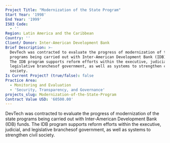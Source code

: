 ```yaml
---
Project Title: "Modernization of the State Program"
Start Year: '1998'
End Year: '1999'
ISO3 Code:
  - ''
Region: Latin America and the Caribbean
Country: ''
Client/ Donor: Inter-American Development Bank
Brief Description: >-
  DevTech was contracted to evaluate the progress of modernization of the state
  programs being carried out with Inter-American Development Bank (IDB) funds.
  The IDB program supports reform efforts within the executive, judicial, and
  legislative branchesof government, as well as systems to strengthen civil
  society.
Is Current Project? (true/false): false
Practice Area:
  - Monitoring and Evaluation
  - 'Security, Transparency, and Governance'
projects_slug: Modernization-of-the-State-Program
Contract Value USD: '60500.00'
---
```

DevTech was contracted to evaluate the progress of modernization of the state programs being carried out with Inter-American Development Bank (IDB) funds. The IDB program supports reform efforts within the executive, judicial, and legislative branchesof government, as well as systems to strengthen civil society.
